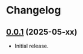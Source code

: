 # Changelog

## [0.0.1](https://github.com/jendave/roll-tables-importer) (2025-05-xx)

* Initial release.
